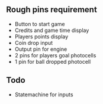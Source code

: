 ## Rough pins requirement
- Button to start game
- Credits and game time display
- Players points display
- Coin drop input
- Output pin for engine
- 2 pins for players goal photocells
- 1 pin for ball dropped photocell

## Todo
- Statemachine for inputs